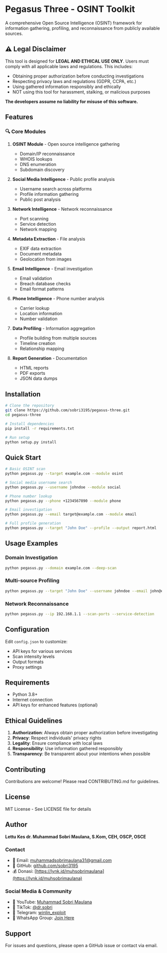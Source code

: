 # Pegasus Three - OSINT Toolkit

A comprehensive Open Source Intelligence (OSINT) framework for information gathering, profiling, and reconnaissance from publicly available sources.

## ⚠️ Legal Disclaimer

This tool is designed for **LEGAL AND ETHICAL USE ONLY**. Users must comply with all applicable laws and regulations. This includes:

- Obtaining proper authorization before conducting investigations
- Respecting privacy laws and regulations (GDPR, CCPA, etc.)
- Using gathered information responsibly and ethically
- NOT using this tool for harassment, stalking, or malicious purposes

**The developers assume no liability for misuse of this software.**

## Features

### 🔍 Core Modules

1. **OSINT Module** - Open source intelligence gathering
   - Domain/IP reconnaissance
   - WHOIS lookups
   - DNS enumeration
   - Subdomain discovery
   
2. **Social Media Intelligence** - Public profile analysis
   - Username search across platforms
   - Profile information gathering
   - Public post analysis
   
3. **Network Intelligence** - Network reconnaissance
   - Port scanning
   - Service detection
   - Network mapping
   
4. **Metadata Extraction** - File analysis
   - EXIF data extraction
   - Document metadata
   - Geolocation from images
   
5. **Email Intelligence** - Email investigation
   - Email validation
   - Breach database checks
   - Email format patterns
   
6. **Phone Intelligence** - Phone number analysis
   - Carrier lookup
   - Location information
   - Number validation
   
7. **Data Profiling** - Information aggregation
   - Profile building from multiple sources
   - Timeline creation
   - Relationship mapping
   
8. **Report Generation** - Documentation
   - HTML reports
   - PDF exports
   - JSON data dumps

## Installation

```bash
# Clone the repository
git clone https://github.com/sobri3195/pegasus-three.git
cd pegasus-three

# Install dependencies
pip install -r requirements.txt

# Run setup
python setup.py install
```

## Quick Start

```bash
# Basic OSINT scan
python pegasus.py --target example.com --module osint

# Social media username search
python pegasus.py --username johndoe --module social

# Phone number lookup
python pegasus.py --phone +1234567890 --module phone

# Email investigation
python pegasus.py --email target@example.com --module email

# Full profile generation
python pegasus.py --target "John Doe" --profile --output report.html
```

## Usage Examples

### Domain Investigation
```bash
python pegasus.py --domain example.com --deep-scan
```

### Multi-source Profiling
```bash
python pegasus.py --target "John Doe" --username johndoe --email john@example.com --profile
```

### Network Reconnaissance
```bash
python pegasus.py --ip 192.168.1.1 --scan-ports --service-detection
```

## Configuration

Edit `config.json` to customize:
- API keys for various services
- Scan intensity levels
- Output formats
- Proxy settings

## Requirements

- Python 3.8+
- Internet connection
- API keys for enhanced features (optional)

## Ethical Guidelines

1. **Authorization**: Always obtain proper authorization before investigating
2. **Privacy**: Respect individuals' privacy rights
3. **Legality**: Ensure compliance with local laws
4. **Responsibility**: Use information gathered responsibly
5. **Transparency**: Be transparent about your intentions when possible

## Contributing

Contributions are welcome! Please read CONTRIBUTING.md for guidelines.

## License

MIT License - See LICENSE file for details

## Author

**Lettu Kes dr. Muhammad Sobri Maulana, S.Kom, CEH, OSCP, OSCE**

### Contact

- 📧 Email: [muhammadsobrimaulana31@gmail.com](mailto:muhammadsobrimaulana31@gmail.com)
- 🐙 GitHub: [github.com/sobri3195](https://github.com/sobri3195)
- 💰 Donasi: [https://lynk.id/muhsobrimaulana](https://lynk.id/muhsobrimaulana)

### Social Media & Community

- 🎥 YouTube: [Muhammad Sobri Maulana](https://www.youtube.com/@muhammadsobrimaulana6013)
- 📱 TikTok: [@dr.sobri](https://www.tiktok.com/@dr.sobri)
- 💬 Telegram: [winlin_exploit](https://t.me/winlin_exploit)
- 👥 WhatsApp Group: [Join Here](https://chat.whatsapp.com/B8nwRZOBMo64GjTwdXV8Bl)

## Support

For issues and questions, please open a GitHub issue or contact via email.
